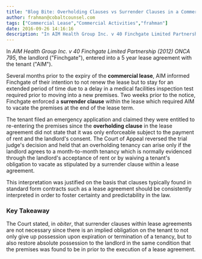 ```yaml
---
title: "Blog Bite: Overholding Clauses vs Surrender Clauses in a Commercial Lease"
author: frahman@cobaltcounsel.com
tags: ["Commercial Lease","Commercial Activities","frahman"]
date: 2016-09-26 14:16:16
description: "In AIM Health Group Inc. v 40 Finchgate Limited Partnership (2012) ONCA 795, the landlord ('Finchgate'), entered into a 5 year lease agreement with the tenant ('AIM')."
---
```


In *AIM Health Group Inc. v 40 Finchgate Limited Partnership (2012) ONCA 795*, the landlord ("Finchgate"), entered into a 5 year lease agreement with the tenant ("AIM").

Several months prior to the expiry of the **commercial lease**, AIM informed Finchgate of their intention to not renew the lease but to stay for an extended period of time due to a delay in a medical facilities inspection test required prior to moving into a new premises. Two weeks prior to the notice, Finchgate enforced a **surrender clause** within the lease which required AIM to vacate the premises at the end of the lease term.

The tenant filed an emergency application and claimed they were entitled to re-entering the premises since the **overholding clause** in the lease agreement did not state that it was only enforceable subject to the payment of rent and the landlord's consent. The Court of Appeal reversed the trial judge's decision and held that an overholding tenancy can arise only if the landlord agrees to a month-to-month tenancy which is normally evidenced through the landlord's acceptance of rent or by waiving a tenant's obligation to vacate as stipulated by a surrender clause within a lease agreement.

This interpretation was justified on the basis that clauses typically found in standard form contracts such as a lease agreement should be consistently interpreted in order to foster certainty and predictability in the law.

### Key Takeaway

The Court stated, in *obiter*, that surrender clauses within lease agreements are not necessary since there is an implied obligation on the tenant to not only give up possession upon expiration or termination of a tenancy, but to also restore absolute possession to the landlord in the same condition that the premises was found to be in prior to the execution of a lease agreement.
